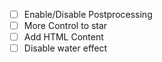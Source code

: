 - [ ] Enable/Disable Postprocessing
- [ ] More Control to star
- [ ] Add HTML Content
- [ ] Disable water effect

